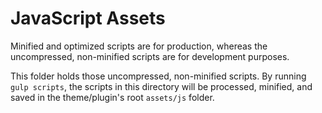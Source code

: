# JavaScript Assets

Minified and optimized scripts are for production, whereas the uncompressed, non-minified scripts are for development purposes.

This folder holds those uncompressed, non-minified scripts. By running `gulp scripts`, the scripts in this directory will be processed, minified, and saved in the theme/plugin's root `assets/js` folder.
